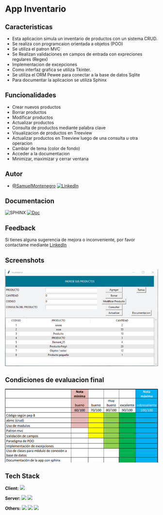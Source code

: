 
# App Inventario 

## Caracteristicas

- Esta aplicacion simula un inventario de productos con un sistema CRUD.
- Se realiza con programcaion orientada a objetos (POO)
- Se utiliza el patron MVC
- Se Realizan validaciones en campos de entrada con expreciones regulares (Regex)
- Implementacion de excepciones
- Como interfaz grafica se utiliza Tkinter.
- Se utiliza el ORM Pewee para conectar a la base de datos Sqlite
- Para documentar la aplicacion se utiliza Sphinx    


## Funcionalidades

- Crear nuevos productos
- Borrar productos
- Modificar productos
- Actualizar productos
- Consulta de productos mediante palabra clave
- Visualizacion de productos en Treeview
- Actualizar productos en Treeview luego de una consulta u otra operacion
- Cambiar de tema (color de fondo)
- Acceder a la documentacion
- Minimizar, maximizar y cerrar ventana


## Autor

- [@SamuelMontenegro](https://github.com/Samue1Montenegro) [![LinkedIn](https://img.shields.io/badge/LinkedIn-1f425f.svg)](www.linkedin.com/in/-sm-)


## Documentacion

![SPHINX](https://img.shields.io/badge/Made%20with-Sphinx-1f425f.svg) [![Doc](https://img.shields.io/badge/Documentacion-1f425f.svg)](https://github.com/Samue1Montenegro/App_inventario_poo_orm/blob/main/docs/_build/html/index.html)


## Feedback

Si tienes alguna sugerencia de mejora o inconveniente, por favor contactame mediante  [LinkedIn](www.linkedin.com/in/-sm-)


## Screenshots

![App Screenshot](https://github.com/Samue1Montenegro/App_inventario_poo_orm/blob/main/imagen_app.png)


## Condiciones de evaluacion final

![App Screenshot](https://github.com/Samue1Montenegro/App_inventario_poo_orm/blob/main/condiciones.png)


## Tech Stack

**Client:**  <img height="50" src="https://user-images.githubusercontent.com/25181517/183423507-c056a6f9-1ba8-4312-a350-19bcbc5a8697.png"> 

**Server:** 
<img height="50" src="https://github.com/marwin1991/profile-technology-icons/assets/136815194/82df4543-236b-4e45-9604-5434e3faab17">  ![](https://img.shields.io/badge/PEEWE-000000?style=for-the-badge&logo=peewe&logoColor=white)

**Others:**
![](https://img.shields.io/badge/Visual_Studio_Code-0078D4?style=for-the-badge&logo=visual%20studio%20code&logoColor=white)
![](https://img.shields.io/badge/GIT-E44C30?style=for-the-badge&logo=git&logoColor=white)
![](https://img.shields.io/badge/SPHINX-4298B8?style=for-the-badge&logo=SPHINX&logoColor=white)

